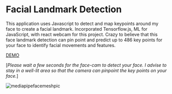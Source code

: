 # Facial Landmark Detection

This application uses Javascript to detect and map keypoints around my face to create a facial landmark. Incorporated Tensorflow.js, ML for JavaScript, with react webcam for this project. Crazy to believe that this face landmark detection can pin point and predict up to 486 key points for your face to identify facial movements and features.

[DEMO](https://ai-facial-landmark.netlify.app/)

[*Please wait a few seconds for the face-cam to detect your face. I advise to stay in a well-lit area so that the camera can pinpoint the key points on your face.*]

<img src='https://user-images.githubusercontent.com/67409144/188339702-1b685714-de26-4e40-ad62-6bf8af2da457.png' alt='mediapipefacemeshpic' />
